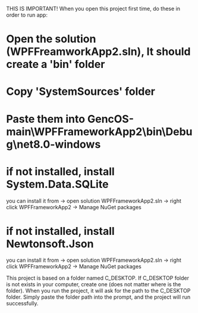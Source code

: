 THIS IS IMPORTANT!
When you open this project first time, do these in order to run app:

# Open the solution (WPFFreamworkApp2.sln), It should create a 'bin' folder

# Copy 'SystemSources' folder

# Paste them into GencOS-main\WPFFrameworkApp2\bin\Debug\net8.0-windows

# if not installed, install System.Data.SQLite
you can install it from -> open solution WPFFrameworkApp2.sln -> right click WPFFrameworkApp2 -> Manage NuGet packages

# if not installed, install Newtonsoft.Json
you can install it from -> open solution WPFFrameworkApp2.sln -> right click WPFFrameworkApp2 -> Manage NuGet packages

This project is based on a folder named C_DESKTOP. If C_DESKTOP folder is not exists in your computer, create one (does not matter where is the folder). When you run the project, it will ask for the path to the C_DESKTOP folder. Simply paste the folder path into the prompt, and the project will run successfully.
